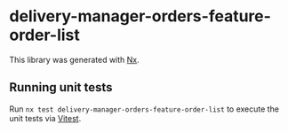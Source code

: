 # delivery-manager-orders-feature-order-list

This library was generated with [Nx](https://nx.dev).

## Running unit tests

Run `nx test delivery-manager-orders-feature-order-list` to execute the unit tests via [Vitest](https://vitest.dev/).
